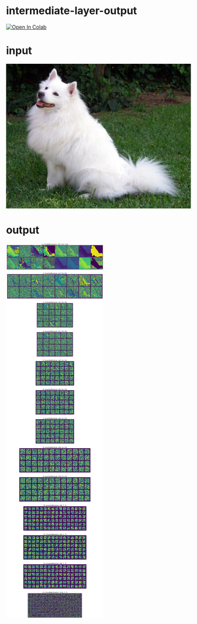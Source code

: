 # intermediate-layer-output

[![Open In Colab](https://colab.research.google.com/assets/colab-badge.svg)](https://colab.research.google.com/github/c67e708d/intermediate-layer-output/blob/main/intermediate-layer-output.ipynb)

# input
![image](input.png)

# output
![image](output.png)
